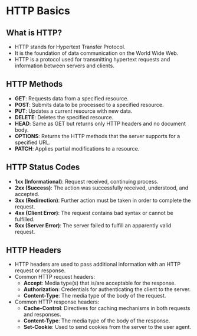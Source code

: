 # HTTP Basics

## What is HTTP?
- HTTP stands for Hypertext Transfer Protocol.
- It is the foundation of data communication on the World Wide Web.
- HTTP is a protocol used for transmitting hypertext requests and information between servers and clients.

## HTTP Methods
- **GET**: Requests data from a specified resource.
- **POST**: Submits data to be processed to a specified resource.
- **PUT**: Updates a current resource with new data.
- **DELETE**: Deletes the specified resource.
- **HEAD**: Same as GET but returns only HTTP headers and no document body.
- **OPTIONS**: Returns the HTTP methods that the server supports for a specified URL.
- **PATCH**: Applies partial modifications to a resource.

## HTTP Status Codes
- **1xx (Informational)**: Request received, continuing process.
- **2xx (Success)**: The action was successfully received, understood, and accepted.
- **3xx (Redirection)**: Further action must be taken in order to complete the request.
- **4xx (Client Error)**: The request contains bad syntax or cannot be fulfilled.
- **5xx (Server Error)**: The server failed to fulfill an apparently valid request.

## HTTP Headers
- HTTP headers are used to pass additional information with an HTTP request or response.
- Common HTTP request headers:
  - **Accept**: Media type(s) that is/are acceptable for the response.
  - **Authorization**: Credentials for authenticating the client to the server.
  - **Content-Type**: The media type of the body of the request.
- Common HTTP response headers:
  - **Cache-Control**: Directives for caching mechanisms in both requests and responses.
  - **Content-Type**: The media type of the body of the response.
  - **Set-Cookie**: Used to send cookies from the server to the user agent.
